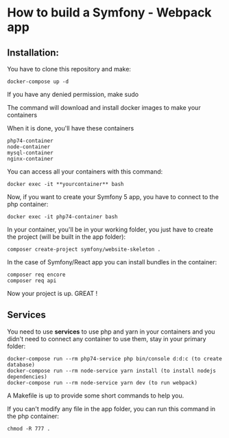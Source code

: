 # How to build a Symfony - Webpack app

## Installation:

You have to clone this repository and make:

    docker-compose up -d

If you have any denied permission, make sudo

The command will download and install docker images to make your containers

When it is done, you'll have these containers

    php74-container
    node-container
    mysql-container
    nginx-container

You can access all your containers with this command:

    docker exec -it **yourcontainer** bash

Now, if you want to create your Symfony 5 app, you have to connect to the php container:

    docker exec -it php74-container bash

In your container, you'll be in your working folder, you just have to create the project (will be built in the app folder):

    composer create-project symfony/website-skeleton .

In the case of Symfony/React app you can install bundles in the container:

    composer req encore
    composer req api

Now your project is up. GREAT !

## Services

You need to use **services** to use php and yarn in your containers and you didn't need to connect any container to use them, stay in your primary folder:

    docker-compose run --rm php74-service php bin/console d:d:c (to create database)
    docker-compose run --rm node-service yarn install (to install nodejs dependencies)
    docker-compose run --rm node-service yarn dev (to run webpack)

A Makefile is up to provide some short commands to help you.

If you can't modify any file in the app folder, you can run this command in the php container:

    chmod -R 777 .
